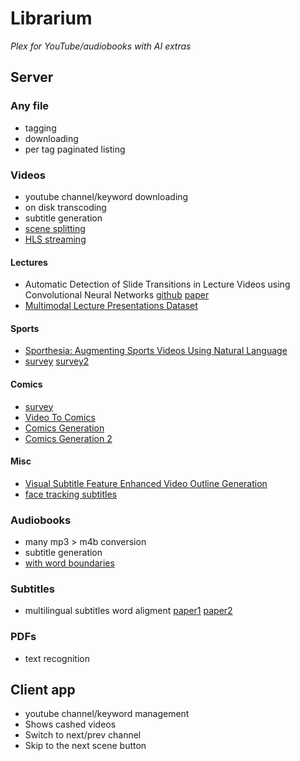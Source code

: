 # Librarium

*Plex for YouTube/audiobooks with AI extras*

## Server

### Any file
 - tagging
 - downloading
 - per tag paginated listing

### Videos
 - youtube channel/keyword downloading
 - on disk transcoding
 - subtitle generation
 - [scene splitting](http://scenedetect.com/en/latest/)
 - [HLS streaming](https://developer.apple.com/streaming/)

#### Lectures
 - Automatic Detection of Slide Transitions in Lecture Videos using Convolutional Neural Networks [github](https://github.com/asindel/SliTraNet) [paper](https://arxiv.org/pdf/2202.03540.pdf)
 - [Multimodal Lecture Presentations Dataset](https://arxiv.org/pdf/2208.08080.pdf)


#### Sports
 - [Sporthesia: Augmenting Sports Videos Using Natural Language](https://arxiv.org/pdf/2209.03434.pdf)
 - [survey](https://arxiv.org/pdf/2206.01038.pdf) [survey2](https://arxiv.org/pdf/1703.01170.pdf)


#### Comics

  - [survey](https://arxiv.org/pdf/1804.05490.pdf)
  - [Video To Comics](https://arxiv.org/pdf/1812.03473.pdf)
  - [Comics Generation](https://arxiv.org/pdf/2101.11111.pdf)
  - [Comics Generation 2](https://arxiv.org/pdf/2109.09120.pdf)

#### Misc
 - [Visual Subtitle Feature Enhanced Video Outline Generation](https://arxiv.org/pdf/2208.11307.pdf)
 - [face tracking subtitles](https://arxiv.org/pdf/1407.5145.pdf)

### Audiobooks

 - many mp3 > m4b conversion
 - subtitle generation
  - [with word boundaries](https://cmusphinx.github.io)
  
### Subtitles
 - multilingual subtitles word aligment [paper1](https://arxiv.org/pdf/2103.17250.pdf) [paper2](https://arxiv.org/pdf/2004.14837.pdf) 

### PDFs
 - text recognition

## Client app
 - youtube channel/keyword management
 - Shows cashed videos
 - Switch to next/prev channel
 - Skip to the next scene button

